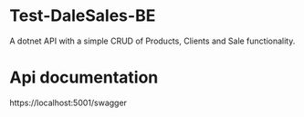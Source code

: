 # Test-DaleSales-BE
A dotnet API with a simple CRUD of Products, Clients and Sale functionality.

# Api documentation
https://localhost:5001/swagger